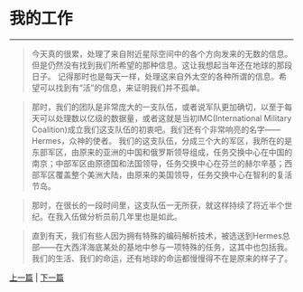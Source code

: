 # 我的工作 #
----
>  今天真的很累，处理了来自附近星际空间中的各个方向发来的无数的信息。但是仍然没有找到我们所希望的那种信息。这让我想起当年还在地球的那段日子。
记得那时也是每天一样，处理这来自外太空的各种所谓的信息。希望可以找到有“活”的信息，来证明我们并不孤单。

>  那时，我们的团队是非常庞大的一支队伍，或者说军队更加确切，以至于每天可以处理数以亿级的数据量，或者这就是当初IMC(International Military Coalition)成立我们这支队伍的初衷吧。我们还有个非常响亮的名字——Hermes，众神的使者。
我们的这支队伍，分成三个大的军区，我所在的是东部军区，由原来的亚洲的中国和俄罗斯领导组成，任务交换中心在中国的南京；中部军区由原德国和法国领导，任务交换中心在芬兰的赫尔辛基；西部军区覆盖整个美洲大陆，由原来的美国领导，任务交换中心在智利的复活节岛。

>  那时，在很长的一段时间里，这支队伍一无所获，就这样持续了将近半个世纪。在我入伍做分析员前几年里也是如此。

>  直到有天，我们有些人因为拥有特殊的编码解析技术，被选送到Hermes总部——在大西洋海底某处的基地中参与一项特殊的任务，这其中也包括我。我们的生活、我们的命运，还有地球的命运都慢慢得不在是原来的样子了。

[上一篇](Day2.md "上一篇") | [下一篇](Day4.md "下一篇")